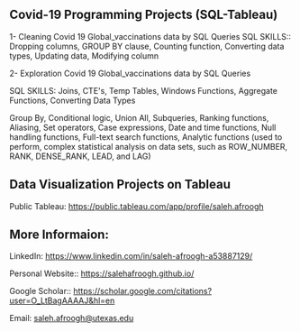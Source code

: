 
## Covid-19 Programming Projects (SQL-Tableau)

1- Cleaning Covid 19 Global_vaccinations data by SQL Queries 
SQL SKILLS:: Dropping columns, GROUP BY clause, Counting function, Converting data types, Updating data, Modifying column

2- Exploration Covid 19 Global_vaccinations data by SQL Queries

SQL SKILLS: Joins, CTE's, Temp Tables, Windows Functions, Aggregate Functions, Converting Data Types

Group By, Conditional logic, Union All, Subqueries, Ranking functions, Aliasing, Set operators, Case expressions, Date and time functions, Null handling functions, Full-text search functions, Analytic functions (used to perform, complex statistical analysis on data sets, such as ROW_NUMBER, RANK, DENSE_RANK, LEAD, and LAG)

## Data Visualization Projects on Tableau 

Public Tableau: https://public.tableau.com/app/profile/saleh.afroogh 




## More Informaion:

LinkedIn: https://www.linkedin.com/in/saleh-afroogh-a53887129/ 

Personal Website:: https://salehafroogh.github.io/ 

Google Scholar:: https://scholar.google.com/citations?user=O_LtBagAAAAJ&hl=en 


Email: saleh.afroogh@utexas.edu



